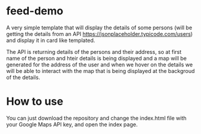 # feed-demo
A very simple template that will display the details of some persons (will be getting the details from an API https://jsonplaceholder.typicode.com/users) and display it
in card like templated.

The API is returning details of the persons and their address, so at first name of the person and hteir details is being displayed
and a map will be generated for the address of the user and when we hover on the details we will be able to interact with the map that 
is being displayed at the backgroud of the details.

# How to use
You can just download the repository and change the index.html file with your Google Maps API key, and open the index page.
